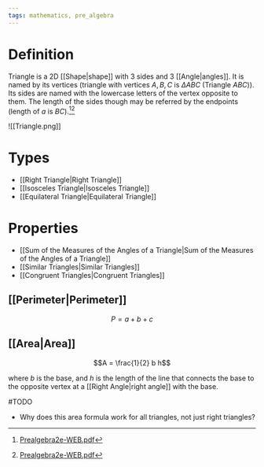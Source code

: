 ```yaml
---
tags: mathematics, pre_algebra
---
```


# Definition

Triangle is a 2D [[Shape|shape]] with $3$ sides and $3$ [[Angle|angles]]. It is named by its vertices (triangle with vertices $A, B, C$ is $\Delta ABC$ (Triangle $ABC$)). Its sides are named with the lowercase letters of the vertex opposite to them. The length of the sides though may be referred by the endpoints (length of $a$ is $BC$).[^1][^2]

![[Triangle.png]]

# Types

- [[Right Triangle|Right Triangle]]
- [[Isosceles Triangle|Isosceles Triangle]]
- [[Equilateral Triangle|Equilateral Triangle]]

# Properties

- [[Sum of the Measures of the Angles of a Triangle|Sum of the Measures of the Angles of a Triangle]]
- [[Similar Triangles|Similar Triangles]]
- [[Congruent Triangles|Congruent Triangles]]

## [[Perimeter|Perimeter]]

$$P = a + b + c$$

## [[Area|Area]]

$$A = \frac{1}{2} b h$$

where $b$ is the base, and $h$ is the length of the line that connects the base to the opposite vertex at a [[Right Angle|right angle]] with the base.

#TODO 
- Why does this area formula work for all triangles, not just right triangles?


[^1]: [Prealgebra2e-WEB.pdf](zotero://open-pdf/library/items/W4QW2QZI?page=759)
[^2]: [Prealgebra2e-WEB.pdf](zotero://open-pdf/library/items/W4QW2QZI?page=763)